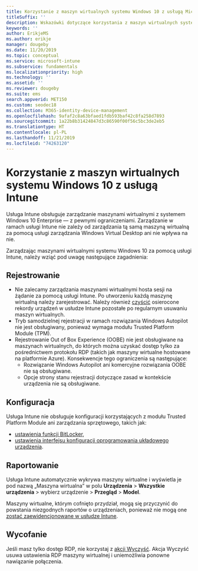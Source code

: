 ```yaml
---
title: Korzystanie z maszyn wirtualnych systemu Windows 10 z usługą Microsoft Intune
titleSuffix: ''
description: Wskazówki dotyczące korzystania z maszyn wirtualnych systemu Windows 10 z usługą Microsoft Intune
keywords: ''
author: ErikjeMS
ms.author: erikje
manager: dougeby
ms.date: 11/20/2019
ms.topic: conceptual
ms.service: microsoft-intune
ms.subservice: fundamentals
ms.localizationpriority: high
ms.technology: ''
ms.assetid: ''
ms.reviewer: dougeby
ms.suite: ems
search.appverid: MET150
ms.custom: seodec18
ms.collection: M365-identity-device-management
ms.openlocfilehash: 9afaf2c8a63bfaed1fdb593baf42c8fa258d7893
ms.sourcegitcommit: 1a22b8b31424847d3c86590f00f56c5bc3de2eb5
ms.translationtype: HT
ms.contentlocale: pl-PL
ms.lasthandoff: 11/21/2019
ms.locfileid: "74263120"
---
```

# <a name="using-windows-10-virtual-machines-with-intune"></a>Korzystanie z maszyn wirtualnych systemu Windows 10 z usługą Intune

Usługa Intune obsługuje zarządzanie maszynami wirtualnymi z systemem Windows 10 Enterprise — z pewnymi ograniczeniami. Zarządzanie w ramach usługi Intune nie zależy od zarządzania tą samą maszyną wirtualną za pomocą usługi zarządzania Windows Virtual Desktop ani nie wpływa na nie.

Zarządzając maszynami wirtualnymi systemu Windows 10 za pomocą usługi Intune, należy wziąć pod uwagę następujące zagadnienia:

## <a name="enrollment"></a>Rejestrowanie
- Nie zalecamy zarządzania maszynami wirtualnymi hosta sesji na żądanie za pomocą usługi Intune. Po utworzeniu każdą maszynę wirtualną należy zarejestrować. Należy również [czyścić](../remote-actions/devices-wipe.md#automatically-delete-devices-with-cleanup-rules) osierocone rekordy urządzeń w usłudze Intune pozostałe po regularnym usuwaniu maszyn wirtualnych. 
- Tryb samodzielnej rejestracji w ramach rozwiązania Windows Autopilot nie jest obsługiwany, ponieważ wymaga modułu Trusted Platform Module (TPM). 
- Rejestrowanie Out of Box Experience (OOBE) nie jest obsługiwane na maszynach wirtualnych, do których można uzyskać dostęp tylko za pośrednictwem protokołu RDP (takich jak maszyny wirtualne hostowane na platformie Azure). Konsekwencje tego ograniczenia są następujące:
    - Rozwiązanie Windows Autopilot ani komercyjne rozwiązania OOBE nie są obsługiwane.
    - Opcje strony stanu rejestracji dotyczące zasad w kontekście urządzenia nie są obsługiwane.

## <a name="configuration"></a>Konfiguracja
Usługa Intune nie obsługuje konfiguracji korzystających z modułu Trusted Platform Module ani zarządzania sprzętowego, takich jak:
- [ustawienia funkcji BitLocker](../configuration/device-profiles.md#endpoint-protection),
- [ustawienia interfejsu konfiguracji oprogramowania układowego urządzenia](../configuration/device-profiles.md#device-firmware-configuration-interface).

## <a name="reporting"></a>Raportowanie
Usługa Intune automatycznie wykrywa maszyny wirtualne i wyświetla je pod nazwą „Maszyna wirtualna” w polu **Urządzenia** > **Wszystkie urządzenia** > wybierz urządzenie > **Przegląd** > **Model**. 

Maszyny wirtualne, którym cofnięto przydział, mogą się przyczynić do powstania niezgodnych raportów o urządzeniach, ponieważ nie mogą one [zostać zaewidencjonowane w usłudze Intune](../configuration/device-profile-troubleshoot.md#how-long-does-it-take-for-devices-to-get-a-policy-profile-or-app-after-they-are-assigned).

## <a name="retirement"></a>Wycofanie
Jeśli masz tylko dostęp RDP, nie korzystaj z [akcji Wyczyść](../remote-actions/devices-wipe.md#wipe). Akcja Wyczyść usuwa ustawienia RDP maszyny wirtualnej i uniemożliwia ponowne nawiązanie połączenia.


